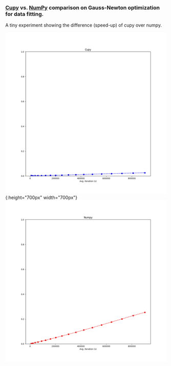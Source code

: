 
### [Cupy](https://cupy.dev/) vs. [NumPy](https://numpy.org/) comparison on Gauss-Newton optimization for data fitting.

A tiny experiment showing the difference (speed-up) of cupy over numpy.



![Cupy](img/cupy_sc.png){:height="700px" width="700px"} ![Numpy](img/numpy_Sc.png)

